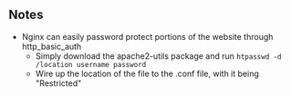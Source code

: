 ## Notes

* Nginx can easily password protect portions of the website through http_basic_auth
  * Simply download the apache2-utils package and run `htpasswd -d /location username password`
  * Wire up the location of the file to the .conf file, with it being "Restricted"